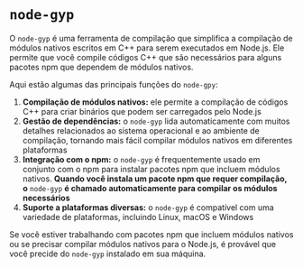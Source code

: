 # <a id="node-gyp"></a>`node-gyp`

O `node-gyp` é uma ferramenta de compilação que simplifica a compilação de módulos nativos escritos em C++ para serem executados em Node.js. Ele permite que você compile códigos C++ que são necessários para alguns pacotes npm que dependem de módulos nativos.

Aqui estão algumas das principais funções do `node-gpy`:

1. **Compilação de módulos nativos:** ele permite a compilação de códigos C++ para criar binários que podem ser carregados pelo Node.js
2. **Gestão de dependências:** o `node-gyp` lida automaticamente com muitos detalhes relacionados ao sistema operacional e ao ambiente de compilação, tornando mais fácil compilar módulos nativos em diferentes plataformas
3. **Integração com o npm:** o `node-gyp` é frequentemente usado em conjunto com o npm para instalar pacotes npm que incluem módulos nativos. **Quando você instala um pacote npm que requer compilação, o** `node-gyp` **é chamado automaticamente para compilar os módulos necessários**
4. **Suporte a plataformas diversas:** o `node-gyp` é compatível com uma variedade de plataformas, incluindo Linux, macOS e Windows

Se você estiver trabalhando com pacotes npm que incluem módulos nativos ou se precisar compilar módulos nativos para o Node.js, é provável que você precide do `node-gyp` instalado em sua máquina.